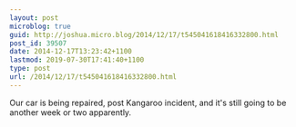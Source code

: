 ```yaml
---
layout: post
microblog: true
guid: http://joshua.micro.blog/2014/12/17/t545041618416332800.html
post_id: 39507
date: 2014-12-17T13:23:42+1100
lastmod: 2019-07-30T17:41:40+1100
type: post
url: /2014/12/17/t545041618416332800.html
---
```

Our car is being repaired, post Kangaroo incident, and it's still going to be another week or two apparently.
